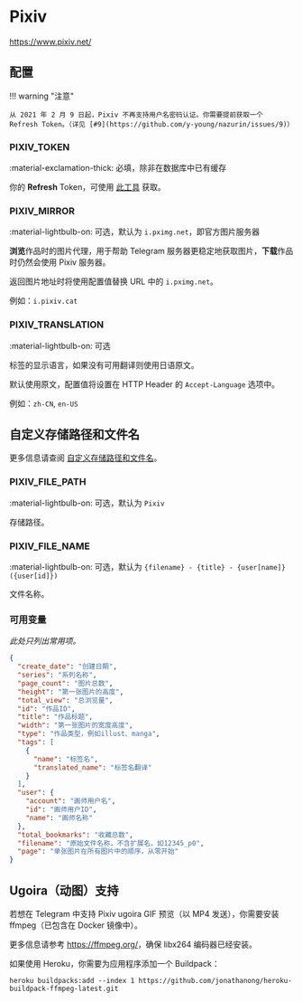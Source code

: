 # Pixiv

<https://www.pixiv.net/>

## 配置

!!! warning "注意"

    从 2021 年 2 月 9 日起，Pixiv 不再支持用户名密码认证。你需要提前获取一个 Refresh Token。（详见 [#9](https://github.com/y-young/nazurin/issues/9)）

### PIXIV_TOKEN

:material-exclamation-thick: 必填，除非在数据库中已有缓存

你的 **Refresh** Token，可使用 [此工具](https://gist.github.com/upbit/6edda27cb1644e94183291109b8a5fde) 获取。

### PIXIV_MIRROR

:material-lightbulb-on: 可选，默认为 `i.pximg.net`，即官方图片服务器

**浏览**作品时的图片代理，用于帮助 Telegram 服务器更稳定地获取图片，**下载**作品时仍然会使用 Pixiv 服务器。

返回图片地址时将使用配置值替换 URL 中的 `i.pximg.net`。

例如：`i.pixiv.cat`

### PIXIV_TRANSLATION

:material-lightbulb-on: 可选

标签的显示语言，如果没有可用翻译则使用日语原文。

默认使用原文，配置值将设置在 HTTP Header 的 `Accept-Language` 选项中。

例如：`zh-CN`, `en-US`

## 自定义存储路径和文件名

更多信息请查阅 [自定义存储路径和文件名](../#customizing-storage-path--file-name)。

### PIXIV_FILE_PATH

:material-lightbulb-on: 可选，默认为 `Pixiv`

存储路径。

### PIXIV_FILE_NAME

:material-lightbulb-on: 可选，默认为 `{filename} - {title} - {user[name]}({user[id]})`

文件名称。

### 可用变量

_此处只列出常用项。_

```json
{
  "create_date": "创建日期",
  "series": "系列名称",
  "page_count": "图片总数",
  "height": "第一张图片的高度",
  "total_view": "总浏览量",
  "id": "作品ID",
  "title": "作品标题",
  "width": "第一张图片的宽度高度",
  "type": "作品类型，例如illust、manga",
  "tags": [
    {
      "name": "标签名",
      "translated_name": "标签名翻译"
    }
  ],
  "user": {
    "account": "画师用户名",
    "id": "画师用户ID",
    "name": "画师名称"
  },
  "total_bookmarks": "收藏总数",
  "filename": "原始文件名称，不含扩展名，如12345_p0",
  "page": "单张图片在所有图片中的顺序，从零开始"
}
```

## Ugoira（动图）支持

若想在 Telegram 中支持 Pixiv ugoira GIF 预览（以 MP4 发送），你需要安装 ffmpeg（已包含在 Docker 镜像中）。

更多信息请参考 <https://ffmpeg.org/>，确保 libx264 编码器已经安装。

如果使用 Heroku，你需要为应用程序添加一个 Buildpack：

`heroku buildpacks:add --index 1 https://github.com/jonathanong/heroku-buildpack-ffmpeg-latest.git`
